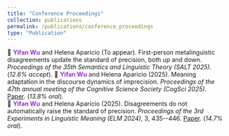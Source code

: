 ```yaml
---
title: "Conference Proceedings"
collection: publications
permalink: /publications/conference_proceedings
type: "Publication"
---
```


:bookmark_tabs: **<span style="color: #9932CC;">Yifan Wu</span>** and Helena Aparicio (To appear). First-person metalinguistic disagreements update the standard of precision, both up and down. *Proceedings of the 35th Semantics and Linguistic Theory (SALT 2025)*. (*12.6% accept*).
:bookmark_tabs: **<span style="color: #9932CC;">Yifan Wu</span>** and Helena Aparicio (2025). Meaning adaptation in the discourse dynamics of imprecision. *Proceedings of the 47th annual meeting of the Cognitive Science
Society (CogSci 2025)*. [Paper](https://escholarship.org/uc/item/6r9914v5). (*13.8% oral*). <br>
:bookmark_tabs: **<span style="color: #9932CC;">Yifan Wu</span>** and Helena Aparicio (2025). Disagreements do not automatically raise the standard of precision. *Proceedings of the 3rd Experiments in Linguistic Meaning (ELM 2024)*, 3, 435--446. [Paper](https://doi.org/10.3765/elm.3.5835). (*14.7% oral*).
